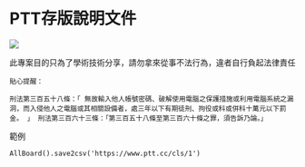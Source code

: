 PTT存版說明文件
=========
<img src="https://i.imgur.com/HYLhkrP.png"/>

此專案目的只為了學術技術分享，請勿拿來從事不法行為，違者自行負起法律責任

```
貼心提醒：

刑法第三百五十八條：「 無故輸入他人帳號密碼、破解使用電腦之保護措施或利用電腦系統之漏洞，而入侵他人之電腦或其相關設備者，處三年以下有期徒刑、拘役或科或併科十萬元以下罰金。 」 刑法第三百六十三條：「第三百五十八條至第三百六十條之罪，須告訴乃論。」
```

範例
```
AllBoard().save2csv('https://www.ptt.cc/cls/1')
```
